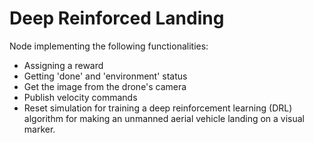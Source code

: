 # Deep Reinforced Landing

Node implementing the following functionalities:
- Assigning a reward
- Getting 'done' and 'environment' status
- Get the image from the drone's camera
- Publish velocity commands
- Reset simulation
for training a deep reinforcement learning (DRL) algorithm for making an unmanned aerial vehicle landing on a visual marker.
